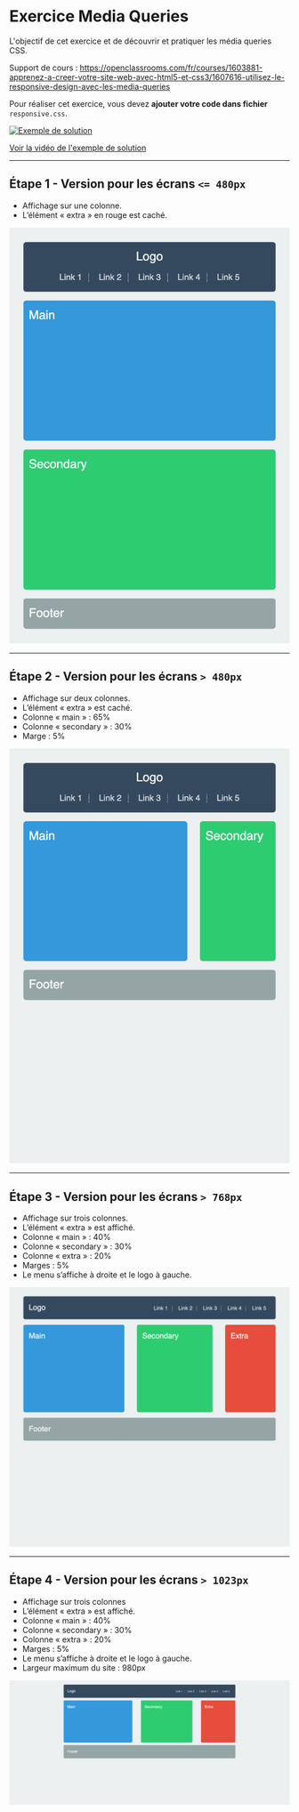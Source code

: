 # Exercice Media Queries

L'objectif de cet exercice et de découvrir et pratiquer les média queries CSS.

Support de cours : https://openclassrooms.com/fr/courses/1603881-apprenez-a-creer-votre-site-web-avec-html5-et-css3/1607616-utilisez-le-responsive-design-avec-les-media-queries

Pour réaliser cet exercice, vous devez **ajouter votre code dans
fichier** `responsive.css`.

[![Exemple de solution](https://img.youtube.com/vi/S_bMx44P6gs/0.jpg)](https://www.youtube.com/watch?v=S_bMx44P6gs)

[Voir la vidéo de l'exemple de solution](https://www.youtube.com/watch?v=S_bMx44P6gs)

---
## Étape 1 - Version pour les écrans `<= 480px`

* Affichage sur une colonne.
* L’élément « extra » en rouge est caché.

![Écran de 480px](_sources/480px.png)

---
## Étape 2 - Version pour les écrans `> 480px`

* Affichage sur deux colonnes.
* L’élément « extra » est caché.
* Colonne « main » : 65%
* Colonne « secondary » : 30%
* Marge : 5%

![Écran de 481px](_sources/481px.png)

---
## Étape 3 - Version pour les écrans `> 768px`

* Affichage sur trois colonnes.
* L’élément « extra » est affiché.
* Colonne « main » : 40%
* Colonne « secondary » : 30%
* Colonne « extra » : 20%
* Marges : 5%
* Le menu s’affiche à droite et le logo à gauche.

![Écran de 769px](_sources/769px.png)

---
## Étape 4 - Version pour les écrans `> 1023px`

* Affichage sur trois colonnes
* L’élément « extra » est affiché.
* Colonne « main » : 40%
* Colonne « secondary » : 30%
* Colonne « extra » : 20%
* Marges : 5%
* Le menu s’affiche à droite et le logo à gauche.
* Largeur maximum du site : 980px

![Écran de 1600px](_sources/1600px.png)
